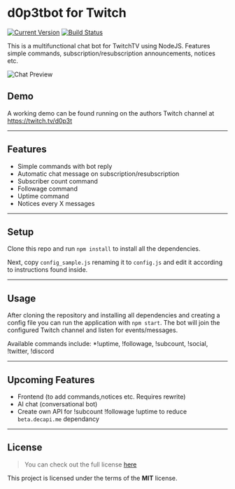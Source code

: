 # d0p3tbot for Twitch 
[![Current Version](https://img.shields.io/badge/version-0.0.1-green.svg)](https://github.com/d0p3t/d0p3tbot) [![Build Status](https://travis-ci.org/d0p3t/d0p3tbot.svg?branch=master)](https://travis-ci.org/d0p3t/d0p3tbot)

This is a multifunctional chat bot for TwitchTV using NodeJS. Features simple commands, subscription/resubscription announcements, notices etc.

![Chat Preview](http://i.imgur.com/xYeFiEz.png)

## Demo
A working demo can be found running on the authors Twitch channel at https://twitch.tv/d0p3t

---

## Features
* Simple commands with bot reply
* Automatic chat message on subscription/resubscription
* Subscriber count command
* Followage command
* Uptime command
* Notices every X messages

---

## Setup
Clone this repo and run `npm install` to install all the dependencies.

Next, copy `config_sample.js` renaming it to `config.js` and edit it according to instructions found inside.

---

## Usage
After cloning the repository and installing all dependencies and creating a config file you can run the application with `npm start`. The bot will join the configured Twitch channel and listen for events/messages.

Available commands include: *!uptime, !followage, !subcount, !social, !twitter, !discord

---

## Upcoming Features
* Frontend (to add commands,notices etc. Requires rewrite)
* AI chat (conversational bot)
* Create own API for !subcount !followage !uptime to reduce `beta.decapi.me` dependancy

---

## License
>You can check out the full license [here](https://github.com/d0p3t/d0p3tbot/blob/master/LICENSE)

This project is licensed under the terms of the **MIT** license.
